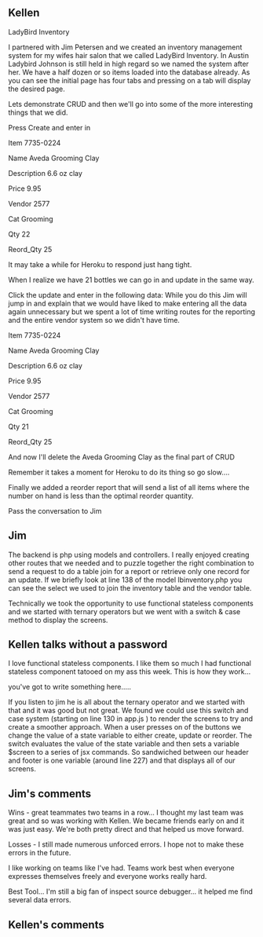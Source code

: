 ## Kellen

LadyBird Inventory

I partnered with Jim Petersen and we created an inventory management system for my wifes hair salon that we called LadyBird Inventory. In Austin Ladybird Johnson is still held in high regard so we named the system after her.  We have a half dozen or so items loaded into the database already.  As you can see the initial page has four tabs and pressing on a tab will display the desired page.  

Lets demonstrate CRUD and then we'll go into some of the more interesting things that we did.  

Press Create
and enter in

Item        7735-0224

Name        Aveda Grooming Clay

Description 6.6 oz  clay

Price       9.95

Vendor      2577

Cat         Grooming

Qty         22

Reord_Qty   25

It may take a while for Heroku to respond just hang tight.  

When I realize we have 21 bottles we can go in and update in the same way.

Click the update and enter in the following data:  While you do this Jim will jump in and explain that we would have liked to make entering all the data again unnecessary but we spent a lot of time writing routes for the reporting and the entire vendor system so we didn't have time.

Item        7735-0224

Name        Aveda Grooming Clay

Description 6.6 oz  clay

Price       9.95

Vendor      2577

Cat         Grooming

Qty         21

Reord_Qty   25

And now I'll delete the Aveda Grooming Clay as the final part of CRUD

Remember it takes a moment for Heroku to do its thing so go slow....

Finally we added a reorder report that will send a list of all items where the number on hand is less than the optimal reorder quantity.

Pass the conversation to Jim

## Jim

The backend is php using models and controllers.  I really enjoyed creating other routes that we needed and to puzzle together the right combination to send a request to do a table join for a report or retrieve only one record for an update. If we briefly look at line 138 of the model lbinventory.php you can see the select we used to join the inventory table and the vendor table.

Technically we took the opportunity to use functional stateless components and we started with ternary operators but we went with a switch & case method to display the screens.  

## Kellen talks without a password

I love functional stateless components.  I like them so much I had functional stateless component tatooed on my ass this week.  This is how they work...

you've got to write something here.....


If you listen to jim he is all about the ternary operator and we started with that and it was good but not great.  We found we could use this switch and case system (starting on line 130 in app.js ) to render the screens to try and create a smoother approach.
When a user presses on of the buttons we change the value of a state variable to either create, update or reorder.  The switch evaluates the value of the state variable and then sets a variable $screen to a series of jsx commands.  So sandwiched between our header and footer is one variable (around line 227) and that displays all of our screens.

## Jim's comments
  Wins - great teammates two teams in a row... I thought my last team was great and so was working with Kellen.  We became friends early on and it was just easy.  We're both pretty direct and that helped us move forward.

  Losses - I still made numerous unforced errors.  I hope not to make these errors in the future.  

  I like working on teams like I've had.  Teams work best when everyone expresses themselves freely and everyone works really hard.

  Best Tool... I'm still a big fan of inspect source debugger... it helped me find several data errors.

## Kellen's comments  

